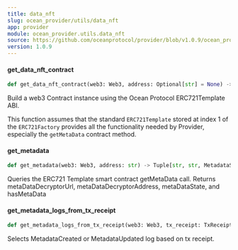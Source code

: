 ```yaml
---
title: data_nft
slug: ocean_provider/utils/data_nft
app: provider
module: ocean_provider.utils.data_nft
source: https://github.com/oceanprotocol/provider/blob/v1.0.9/ocean_provider/utils/data_nft.py
version: 1.0.9
---
```

#### get\_data\_nft\_contract

```python
def get_data_nft_contract(web3: Web3, address: Optional[str] = None) -> Contract
```

Build a web3 Contract instance using the Ocean Protocol ERC721Template ABI.

This function assumes that the standard `ERC721Template` stored at index 1
of the `ERC721Factory` provides all the functionality needed by Provider,
especially the `getMetaData` contract method.

#### get\_metadata

```python
def get_metadata(web3: Web3, address: str) -> Tuple[str, str, MetadataState, bool]
```

Queries the ERC721 Template smart contract getMetaData call.
Returns metaDataDecryptorUrl, metaDataDecryptorAddress, metaDataState, and hasMetaData

#### get\_metadata\_logs\_from\_tx\_receipt

```python
def get_metadata_logs_from_tx_receipt(web3: Web3, tx_receipt: TxReceipt, data_nft_address) -> Iterable[EventData]
```

Selects MetadataCreated or MetadataUpdated log based on tx receipt.

